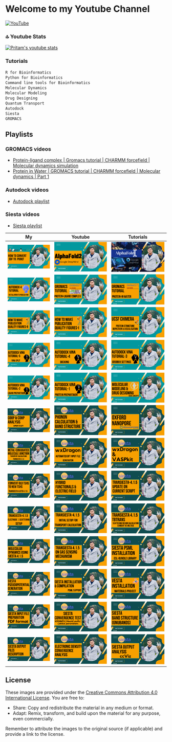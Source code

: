# Welcome to my Youtube Channel

[![YouTube](https://img.shields.io/badge/YouTube-FF0000?style=for-the-badge&logo=youtube&logoColor=white)](https://www.youtube.com/channel/UCUzX122_yansSytois8gZOA)

### 🔝 Youtube Stats
[![Pritam's youtube stats](https://youtube-stats-card.vercel.app/api?channelid=UCUzX122_yansSytois8gZOA)](https://www.youtube.com/channel/UCUzX122_yansSytois8gZOA)

### Tutorials
```
R for Bioinformatics
Python for Bioinformatics
Command line tools for Bioinformatics
Molecular Dynamics
Molecular Modeling
Drug Designing
Quantum Transport
Autodock
Siesta
GROMACS
```

## Playlists
### GROMACS videos
- [Protein-ligand complex | Gromacs tutorial | CHARMM forcefield | Molecular dynamics simulation](https://www.youtube.com/watch?v=hc8ZXbOMEfw)
- [Protein in Water | GROMACS tutorial | CHARMM forcefield | Molecular dynamics | Part 1](https://www.youtube.com/watch?v=FVmi_gcHY7E)

### Autodock videos
- [Autodock playlist](https://www.youtube.com/watch?v=m57MKSV1LTA&list=PLS3KFDv2o0CR327JLYQvAN7WI59GqdwPU)

### Siesta videos
- [Siesta playlist](https://www.youtube.com/watch?v=N8Xxw1Xu4LY&list=PLS3KFDv2o0CR5jnnO5u8Gpp9nOvda-6vl)


| My | Youtube | Tutorials |
| ------- | ------- | ------- |
| ![Image 1.1](/Images/1.png) | ![Image 1.2](/Images/2.png) | ![Image 1.3](/Images/3.png) |
| ![Image 2.1](/Images/4.png) | ![Image 2.2](/Images/5.png) | ![Image 2.3](/Images/6.png) |
| ![Image 3.1](/Images/7.png) | ![Image 3.2](/Images/8.png) | ![Image 3.3](/Images/9.png) |
| ![Image 4.1](/Images/10.png) | ![Image 4.2](/Images/11.png) | ![Image 4.3](/Images/12.png) |
| ![Image 5.1](/Images/13.png) | ![Image 5.2](/Images/14.png) | ![Image 5.3](/Images/15.png) |
| ![Image 6.1](/Images/16.png) | ![Image 6.2](/Images/17.png) | ![Image 6.3](/Images/18.png) |
| ![Image 7.1](/Images/19.png) | ![Image 7.2](/Images/20.png) | ![Image 7.3](/Images/21.png) |
| ![Image 8.1](/Images/22.png) | ![Image 8.2](/Images/23.png) | ![Image 8.3](/Images/24.png) |
| ![Image 9.1](/Images/25.png) | ![Image 9.2](/Images/26.png) | ![Image 9.3](/Images/27.png) |
| ![Image 10.1](/Images/28.png) | ![Image 10.2](/Images/29.png) | ![Image 10.3](/Images/30.png) |
| ![Image 11.1](/Images/31.png) | ![Image 11.2](/Images/32.png) | ![Image 11.3](/Images/33.png) |
| ![Image 12.1](/Images/34.png) | ![Image 12.2](/Images/35.png) | ![Image 12.3](/Images/36.png) |
| ![Image 13.1](/Images/37.png) | ![Image 13.2](/Images/38.png) | ![Image 13.3](/Images/39.png) |


## License

These images are provided under the [Creative Commons Attribution 4.0 International License](https://creativecommons.org/licenses/by/4.0/). You are free to:

- Share: Copy and redistribute the material in any medium or format.
- Adapt: Remix, transform, and build upon the material for any purpose, even commercially.

Remember to attribute the images to the original source (if applicable) and provide a link to the license.



